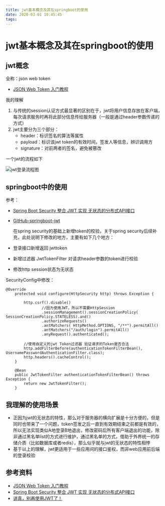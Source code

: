 ```yaml
---
title: jwt基本概念及其在springboot的使用
date: 2020-03-01 10:45:45
tags:
---
```


# jwt基本概念及其在springboot的使用

## jwt概念

全称：json web token

* [JSON Web Token 入门教程](http://www.ruanyifeng.com/blog/2018/07/json_web_token-tutorial.html)

我的理解

1. 与传统的session认证方式最显著的区别在于，jwt将用户信息存放在客户端，每次请求服务时再将此部分信息传给服务器（一般是通过header参数传递的方式）
2. jwt主要分为三个部分：
   * header：标识签名的算法等属性
   * payload：标识该jwt token的有效时间，签发人等信息，辨识调用方
   * signature：对前两者的签名，避免被篡改

<!--more-->

一个jwt的流程如下

![jwt登录流程图](https://tva1.sinaimg.cn/large/00831rSTgy1gce8yo9ouwj30fb0f10tm.jpg)

## springboot中的使用

参考： 

* [Spring Boot Security 整合 JWT 实现 无状态的分布式API接口](https://juejin.im/post/5ca162b36fb9a05e181de126)

* [GitHub-springboot-jwt](https://github.com/gf-huanchupk/SpringBootLearning/tree/master/springboot-jwt)

  在spring security的基础上新增token的校验，关于spring security后续补充，此处说明下修改的地方，主要有如下几个地方：

* 登录接口新增返回  jwttoken
* 新增过滤器 JwtTokenFilter 对请求header参数的token进行校验
* 修改http session状态为无状态

SecurityConfig中修改：

```
@Override
	protected void configure(HttpSecurity http) throws Exception {

		http.csrf().disable()
				//因为使用JWT，所以不需要HttpSession
				.sessionManagement().sessionCreationPolicy( SessionCreationPolicy.STATELESS).and()
				.authorizeRequests()
				.antMatchers( HttpMethod.OPTIONS, "/**").permitAll()
				.antMatchers("/auth/login").permitAll()
				.anyRequest().authenticated();

		//使用自定义的jwt Token过滤器 验证请求的Token是否合法
		http.addFilterBefore(authenticationTokenFilterBean(), UsernamePasswordAuthenticationFilter.class);
		http.headers().cacheControl();
	}
	
	@Bean
	public JwtTokenFilter authenticationTokenFilterBean() throws Exception {
		return new JwtTokenFilter();
	}
```

## 我理解的使用场景

* 正因为jwt的无状态的特性，那么对于服务器的横向扩展是十分方便的，但是同时也带来了一个问题，token签发之后一直到有效期结束之前都是有效的，所以无法实现类似A地登录B地退出，修改密码后所有客户端退出的功能，除非通过黑名单list的方式进行维护，通过黑名单的方式，借助于外界统一的存储介质（比如数据库或者redis），那么似乎就与jwt的无状态的特性相悖
* 基于以上的理解，jwt更适用于一些应用间的接口鉴权，而非web应用前后端的登录校验

## 参考资料

* [JSON Web Token 入门教程](http://www.ruanyifeng.com/blog/2018/07/json_web_token-tutorial.html)
* [Spring Boot Security 整合 JWT 实现 无状态的分布式API接口](https://juejin.im/post/5ca162b36fb9a05e181de126)
* [讲真，别再使用JWT了！](https://juejin.im/entry/5993a030f265da24941202c2)

